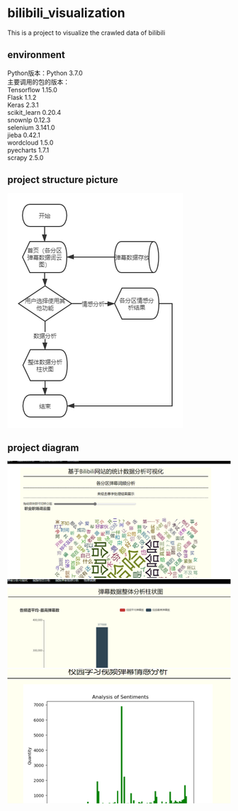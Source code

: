 # bilibili_visualization
This is a project to visualize the crawled data of bilibili

## environment
Python版本：Python 3.7.0  
主要调用的包的版本：    
Tensorflow 1.15.0    
Flask 1.1.2  
Keras  2.3.1  
scikit_learn  0.20.4  
snownlp 0.12.3  
selenium 3.141.0  
jieba 0.42.1  
wordcloud  1.5.0  
pyecharts  1.7.1  
scrapy 2.5.0  

## project structure picture
![this is a project structure picture](bilibili\structure_pic.png "project structure")

## project diagram
![word_cloud1](bilibili/word_cloud1.png "word_cloud1")
![word_frequency](bilibili/word_frequency.png "word_frequency")
![emotion_predict](bilibili/emotion_predict.png "emotion_predict")
